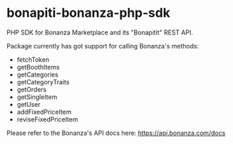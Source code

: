 # bonapiti-bonanza-php-sdk
PHP SDK for Bonanza Marketplace and its "Bonapitit" REST API.

Package currently has got support for calling Bonanza's methods:

* fetchToken
* getBoothItems
* getCategories
* getCategoryTraits
* getOrders
* getSingleItem
* getUser
* addFixedPriceItem
* reviseFixedPriceItem

Please refer to the Bonanza's API docs here: https://api.bonanza.com/docs